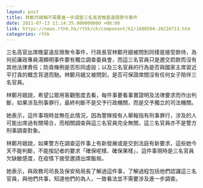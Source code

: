 ```yaml
---
layout: post
title: 林鄭月娥稱不需要進一步調查三名高官晚宴違限聚令事件
date: 2021-07-13 11:14:35.000000000 +08:00
link: https://news.rthk.hk/rthk/ch/component/k2/1600504-20210713.htm
categories: rthk
---
```


三名高官出席晚宴違反限聚令事件，行政長官林鄭月娥被問到同樣是接受款待，為何前廉政專員湯顯明事件要有獨立調查委員會，而這三名官員只是邀交罰款而沒有其他法律責任；防貪條例是否形同虛設；以及三名官員的行為是否與國家主席習近平打貪的概念背道而馳。林鄭月娥又被問到，是否可保證席間沒有任何女子陪伴三名官員。

林鄭月娥說，希望公眾用客觀態度去看，每件事要看事實證明及法律要求而作出判斷，如果涉及刑事罪行，最終判斷不是交予行政機關，而是交予獨立的司法機關。

她表示，這件事現時並無在此情況，因為警隊按有人舉報指有刑事罪行，涉及的人可能出席過有關場合，而相關調查與這三名官員完全無關，這三名官員亦不是警方刑事調查對象。

林鄭月娥說，如果警方在調查這件事上有新發展或是交到法庭有新要求，這些她今天不能判斷，不能按記者的要求「確保呢樣、確保果樣」，這件事現時是三名官員欠缺敏感度，在疫情下接受邀請出席飯局。

她表示，與政務司司長及保安局局長了解過這件事，了解過程包括他們認識這三名官員，與他們共事，知道他們的為人，一致看法並不需要涉及進一步調查。
